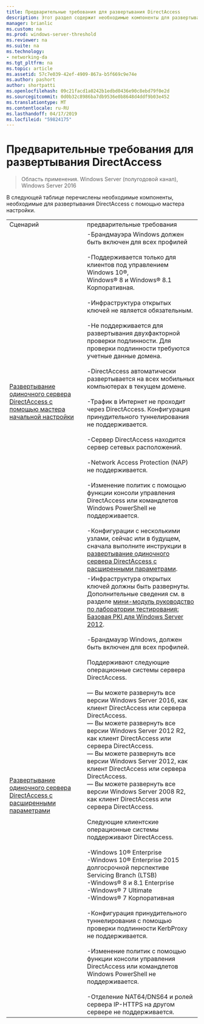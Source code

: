 ```yaml
---
title: Предварительные требования для развертывания DirectAccess
description: Этот раздел содержит необходимые компоненты для развертывания DirectAccess в Windows Server 2016.
manager: brianlic
ms.custom: na
ms.prod: windows-server-threshold
ms.reviewer: na
ms.suite: na
ms.technology:
- networking-da
ms.tgt_pltfrm: na
ms.topic: article
ms.assetid: 57c7e039-42ef-4909-867a-b5f669c9e74e
ms.author: pashort
author: shortpatti
ms.openlocfilehash: 09c21facd1a0242b1edbd0436e90c8ebd79f0e2d
ms.sourcegitcommit: 0d0b32c8986ba7db9536e0b8648d4ddf9b03e452
ms.translationtype: MT
ms.contentlocale: ru-RU
ms.lasthandoff: 04/17/2019
ms.locfileid: "59824175"
---
```

# <a name="prerequisites-for-deploying-directaccess"></a>Предварительные требования для развертывания DirectAccess

>Область применения. Windows Server (полугодовой канал), Windows Server 2016

В следующей таблице перечислены необходимые компоненты, необходимые для развертывания DirectAccess с помощью мастера настройки.  
  
|||  
|-|-|  
|Сценарий|предварительные требования|  
|[Развертывание одиночного сервера DirectAccess с помощью мастера начальной настройки](../../remote-access/directaccess/single-server-wizard/Deploy-a-Single-DirectAccess-Server-Using-the-Getting-Started-Wizard.md)|-Брандмауэра Windows должен быть включен для всех профилей<br /><br />-Поддерживается только для клиентов под управлением Windows 10&reg;, <br />              Windows&reg; 8 и Windows&reg; 8.1 Корпоративная.<br /><br />-Инфраструктура открытых ключей не является обязательным.<br /><br />-Не поддерживается для развертывания двухфакторной проверки подлинности. Для проверки подлинности требуются учетные данные домена.<br /><br />-DirectAccess автоматически развертывается на всех мобильных компьютерах в текущем домене.<br /><br />-Трафик в Интернет не проходит через DirectAccess. Конфигурация принудительного туннелирования не поддерживается.<br /><br />-Сервер DirectAccess находится сервер сетевых расположений.<br /><br />-Network Access Protection (NAP) не поддерживается.<br /><br />-Изменение политик с помощью функции консоли управления DirectAccess или командлетов Windows PowerShell не поддерживается.<br /><br />-Конфигурации с несколькими узлами, сейчас или в будущем, сначала выполните инструкции в [развертывание одиночного сервера DirectAccess с расширенными параметрами](../../remote-access/directaccess/single-server-advanced/Deploy-a-Single-DirectAccess-Server-with-Advanced-Settings.md).|  
|[Развертывание одиночного сервера DirectAccess с расширенными параметрами](../../remote-access/directaccess/single-server-advanced/Deploy-a-Single-DirectAccess-Server-with-Advanced-Settings.md)|-Инфраструктура открытых ключей должны быть развернуты.<br />    Дополнительные сведения см. в разделе [мини-модуль руководство по лаборатории тестирования: Базовая PKI для Windows Server 2012](https://social.technet.microsoft.com/wiki/contents/articles/7862.test-lab-guide-mini-module-basic-pki-for-windows-server-2012.aspx).<br /><br />-Брандмауэр Windows, должен быть включен для всех профилей.<br /><br />Поддерживают следующие операционные системы сервера DirectAccess.<br /><br />— Вы можете развернуть все версии Windows Server 2016, как клиент DirectAccess или сервера DirectAccess.<br />— Вы можете развернуть все версии Windows Server 2012 R2, как клиент DirectAccess или сервера DirectAccess.<br />— Вы можете развернуть все версии Windows Server 2012, как клиент DirectAccess или сервера DirectAccess.<br />— Вы можете развернуть все версии Windows Server 2008 R2, как клиент DirectAccess или сервера DirectAccess.<br /><br />Следующие клиентские операционные системы поддерживают DirectAccess.<br /><br />-Windows 10&reg; Enterprise<br />-Windows 10&reg; Enterprise 2015 долгосрочной перспективе Servicing Branch (LTSB)<br />-Windows&reg; 8 и 8.1 Enterprise<br />-Windows&reg; 7 Ultimate<br />-Windows&reg; 7 Корпоративная<br /><br />-Конфигурация принудительного туннелирования с помощью проверки подлинности KerbProxy не поддерживается.<br /><br />-Изменение политик с помощью функции консоли управления DirectAccess или командлетов Windows PowerShell не поддерживается.<br /><br />-Отделение NAT64/DNS64 и ролей сервера IP-HTTPS на другом сервере не поддерживается.|  
  


